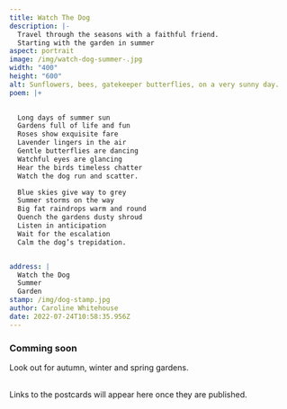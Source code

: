 ```yaml
---
title: Watch The Dog
description: |-
  Travel through the seasons with a faithful friend.
  Starting with the garden in summer
aspect: portrait
image: /img/watch-dog-summer-.jpg
width: "400"
height: "600"
alt: Sunflowers, bees, gatekeeper butterflies, on a very sunny day.
poem: |+
  

  Long days of summer sun
  Gardens full of life and fun
  Roses show exquisite fare 
  Lavender lingers in the air
  Gentle butterflies are dancing
  Watchful eyes are glancing
  Hear the birds timeless chatter
  Watch the dog run and scatter.

  Blue skies give way to grey
  Summer storms on the way
  Big fat raindrops warm and round
  Quench the gardens dusty shroud
  Listen in anticipation 
  Wait for the escalation
  Calm the dog’s trepidation.


address: |
  Watch the Dog 
  Summer
  Garden
stamp: /img/dog-stamp.jpg
author: Caroline Whitehouse
date: 2022-07-24T10:58:35.956Z
---
```

### **Comming soon**

Look out for autumn, winter and spring gardens.

\
Links to the postcards will appear here once they are published.